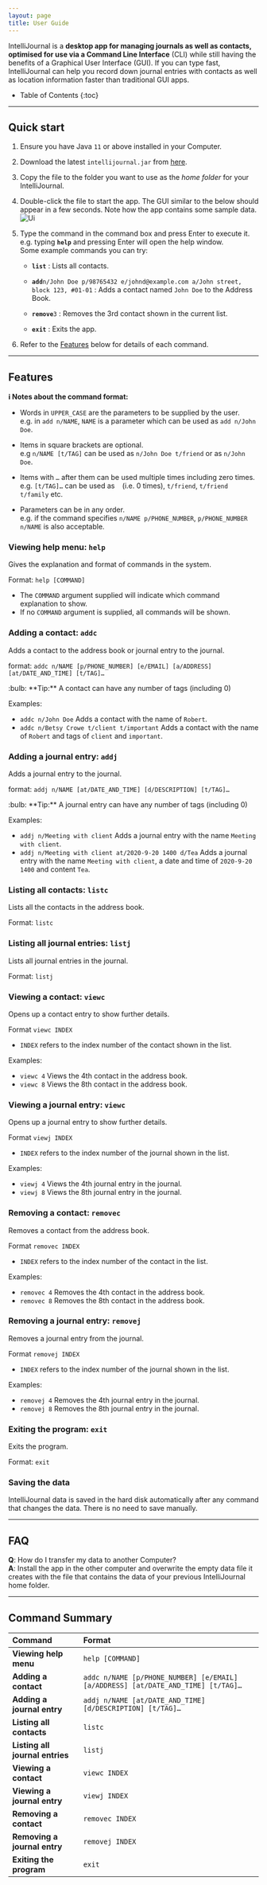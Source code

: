 ```yaml
---
layout: page
title: User Guide
---
```


IntelliJournal is a **desktop app for managing journals as well as contacts,
optimised for use via a Command Line Interface** (CLI) while still having the
benefits of a Graphical User Interface (GUI). If you can type fast,
IntelliJournal can help you record down journal entries with contacts as well
as location information faster than traditional GUI apps.

* Table of Contents
{:toc}

--------------------------------------------------------------------------------

## Quick start

1. Ensure you have Java `11` or above installed in your Computer.

1. Download the latest `intellijournal.jar` from
   [here](https://github.com/AY2021S1-CS2103T-W17-4/tp/releases).

1. Copy the file to the folder you want to use as the _home folder_ for your
   IntelliJournal.

1. Double-click the file to start the app. The GUI similar to the below should
   appear in a few seconds. Note how the app contains some sample data.<br>
   ![Ui](images/Ui.png)

1. Type the command in the command box and press Enter to execute it.
   e.g. typing **`help`** and pressing Enter will open the help window.<br>
   Some example commands you can try:

   * **`list`** : Lists all contacts.

   * **`add`**`n/John Doe p/98765432 e/johnd@example.com a/John street, block
     123, #01-01` : Adds a contact named `John Doe` to the Address Book.

   * **`remove`**`3` : Removes the 3rd contact shown in the current list.

   * **`exit`** : Exits the app.

1. Refer to the [Features](#features) below for details of each command.

--------------------------------------------------------------------------------

## Features

<div markdown="block" class="alert alert-info">

**:information_source: Notes about the command format:**<br>

* Words in `UPPER_CASE` are the parameters to be supplied by the user.<br>
  e.g. in `add n/NAME`, `NAME` is a parameter which can be used as
  `add n/John Doe`.

* Items in square brackets are optional.<br>
  e.g `n/NAME [t/TAG]` can be used as `n/John Doe t/friend` or as `n/John Doe`.

* Items with `…`​ after them can be used multiple times including zero
  times.<br>
  e.g. `[t/TAG]…​` can be used as ` ` (i.e. 0 times), `t/friend`,
  `t/friend t/family` etc.

* Parameters can be in any order.<br>
  e.g. if the command specifies `n/NAME p/PHONE_NUMBER`, `p/PHONE_NUMBER n/NAME`
       is also acceptable.

</div>

### Viewing help menu: `help`

Gives the explanation and format of commands in the system.

Format: `help [COMMAND]`
* The `COMMAND` argument supplied will indicate which command explanation to
show.
* If no `COMMAND` argument is supplied, all commands will be shown.

### Adding a contact: `addc`

Adds a contact to the address book or journal entry to the journal.

format: `addc n/NAME [p/PHONE_NUMBER] [e/EMAIL] [a/ADDRESS] [at/DATE_AND_TIME]
         [t/TAG]…​`

<div markdown="span" class="alert alert-primary">:bulb: **Tip:**
A contact can have any number of tags (including 0)
</div>

Examples:
* `addc n/John Doe` Adds a contact with the name of `Robert`.
* `addc n/Betsy Crowe t/client t/important` Adds a contact with the name of
`Robert` and tags of `client` and `important`.

### Adding a journal entry: `addj`

Adds a journal entry to the journal.

format: `addj n/NAME [at/DATE_AND_TIME] [d/DESCRIPTION] [t/TAG]…​`

<div markdown="span" class="alert alert-primary">:bulb: **Tip:**
A journal entry can have any number of tags (including 0)
</div>

Examples:
* `addj n/Meeting with client` Adds a journal entry with the name
`Meeting with client`.
* `addj n/Meeting with client at/2020-9-20 1400 d/Tea` Adds a journal
entry with the name `Meeting with client`, a date and time of `2020-9-20 1400`
and content `Tea`.

### Listing all contacts: `listc`

Lists all the contacts in the address book.

Format: `listc`

### Listing all journal entries: `listj`

Lists all journal entries in the journal.

Format: `listj`

### Viewing a contact: `viewc`
Opens up a contact entry to show further details.

Format `viewc INDEX`
* `INDEX` refers to the index number of the contact shown in the list.

Examples:
* `viewc 4` Views the 4th contact in the address book.
* `viewc 8` Views the 8th contact in the address book.

### Viewing a journal entry: `viewc`
Opens up a journal entry to show further details.

Format `viewj INDEX`
* `INDEX` refers to the index number of the journal shown in the list.

Examples:
* `viewj 4` Views the 4th journal entry in the journal.
* `viewj 8` Views the 8th journal entry in the journal.

### Removing a contact: `removec`

Removes a contact from the address book.

Format `removec INDEX`
* `INDEX` refers to the index number of the contact in the list.

Examples:
* `removec 4` Removes the 4th contact in the address book.
* `removec 8` Removes the 8th contact in the address book.

### Removing a journal entry: `removej`

Removes a journal entry from the journal.

Format `removej INDEX`
* `INDEX` refers to the index number of the journal shown in the list.

Examples:
* `removej 4` Removes the 4th journal entry in the journal.
* `removej 8` Removes the 8th journal entry in the journal.

### Exiting the program: `exit`

Exits the program.

Format: `exit`

### Saving the data

IntelliJournal data is saved in the hard disk automatically after any command
that changes the data. There is no need to save manually.

--------------------------------------------------------------------------------

## FAQ

**Q**: How do I transfer my data to another Computer?<br>
**A**: Install the app in the other computer and overwrite the empty data file
       it creates with the file that contains the data of your previous
       IntelliJournal home folder.

--------------------------------------------------------------------------------

## Command Summary

| Command                         | Format                                                                                 |
| :---                            | :---                                                                                   |
| **Viewing help menu**           | `help [COMMAND]`                                                                       |
| **Adding a contact**            | `addc n/NAME [p/PHONE_NUMBER] [e/EMAIL] [a/ADDRESS] [at/DATE_AND_TIME] [t/TAG]…​` |
| **Adding a journal entry**      | `addj n/NAME [at/DATE_AND_TIME] [d/DESCRIPTION] [t/TAG]…​`                        |
| **Listing all contacts**        | `listc`                                                                                |
| **Listing all journal entries** | `listj`                                                                                |
| **Viewing a contact**           | `viewc INDEX`                                                                          |
| **Viewing a journal entry**     | `viewj INDEX`                                                                          |
| **Removing a contact**          | `removec INDEX`                                                                        |
| **Removing a journal entry**    | `removej INDEX`                                                                        |
| **Exiting the program**         | `exit`                                                                                 |
